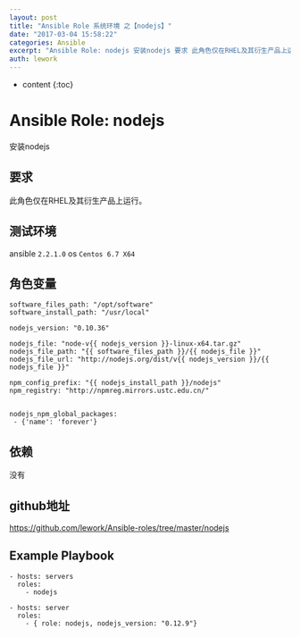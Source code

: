 ```yaml
---
layout: post
title: "Ansible Role 系统环境 之【nodejs】"
date: "2017-03-04 15:58:22"
categories: Ansible
excerpt: "Ansible Role: nodejs 安装nodejs 要求 此角色仅在RHEL及其衍生产品上运行。 测试环境 ansible 2.2.1...."
auth: lework
---
```

* content
{:toc}

# Ansible Role: nodejs

安装nodejs

## 要求

此角色仅在RHEL及其衍生产品上运行。

## 测试环境

ansible `2.2.1.0`
os `Centos 6.7 X64`

## 角色变量
	software_files_path: "/opt/software"
	software_install_path: "/usr/local"

	nodejs_version: "0.10.36"

	nodejs_file: "node-v{{ nodejs_version }}-linux-x64.tar.gz"
	nodejs_file_path: "{{ software_files_path }}/{{ nodejs_file }}"
	nodejs_file_url: "http://nodejs.org/dist/v{{ nodejs_version }}/{{ nodejs_file }}"

	npm_config_prefix: "{{ nodejs_install_path }}/nodejs"
	npm_registry: "http://npmreg.mirrors.ustc.edu.cn/"


	nodejs_npm_global_packages: 
	 - {'name': 'forever'}


## 依赖

没有

## github地址
https://github.com/lework/Ansible-roles/tree/master/nodejs

## Example Playbook

    - hosts: servers
      roles:
        - nodejs
		
	- hosts: server
      roles:
        - { role: nodejs, nodejs_version: "0.12.9"}
